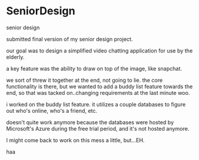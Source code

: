 SeniorDesign
============

senior design

submitted final version of my senior design project. 

our goal was to design a simplified video chatting application for use by the elderly. 

a key feature was the ability to draw on top of the image, like snapchat.

we sort of threw it together at the end, not going to lie. the core functionality is there, but we wanted to add a buddy list feature towards the end, so that was tacked on..changing requirements at the last minute woo. 

i worked on the buddy list feature. it utilizes a couple databases to figure out who's online, who's a friend, etc. 

doesn't quite work anymore because the databases were hosted by Microsoft's Azure during the free trial period, and it's not hosted anymore. 



I might come back to work on this mess a little, but...EH. 

haa
